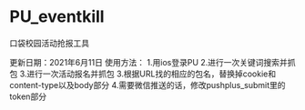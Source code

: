 # PU_eventkill
口袋校园活动抢报工具

更新日期：2021年6月11日
使用方法：
1.用ios登录PU
2.进行一次关键词搜索并抓包
3.进行一次活动报名并抓包
3.根据URL找的相应的包名，替换掉cookie和content-type以及body部分
4.需要微信推送的话，修改pushplus_submit里的token部分
